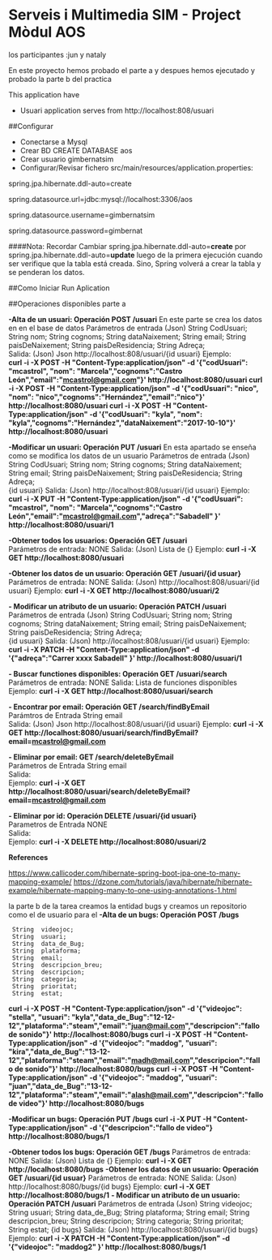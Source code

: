 # Serveis i Multimedia SIM - Project Mòdul AOS 

los participantes :jun y nataly

En este proyecto hemos probado el parte a y despues hemos ejecutado y probado la parte b del practica

This application have
* Usuari application serves from
http://localhost:808/usuari 

##Configurar
- Conectarse a Mysql
- Crear BD 
CREATE DATABASE aos
- Crear usuario gimbernatsim
- Configurar/Revisar fichero src/main/resources/application.properties:

spring.jpa.hibernate.ddl-auto=create

spring.datasource.url=jdbc:mysql://localhost:3306/aos

spring.datasource.username=gimbernatsim

spring.datasource.password=gimbernat

####Nota: Recordar
Cambiar spring.jpa.hibernate.ddl-auto=**create** por  
spring.jpa.hibernate.ddl-auto=**update** luego de la primera ejecución
cuando ser verifique que la tabla está creada. Sino, Spring volverá
a crear la tabla y se penderan los datos.

##Como Iniciar
    Run Aplication
    
##Operaciones disponibles
parte a

**-Alta de un usuari: Operación POST /usuari**
En este parte se crea los datos en en el base de datos
	    Parámetros de entrada (Json)    String  CodUsuari;
                                        String  nom;
                                        String  cognoms;
                                        String  dataNaixement;
                                        String  email;
                                        String  paisDeNaixement;
                                        String  paisDeResidencia;
                                        String  Adreça;  
	    Salida:    (Json)               Json http://localhost:808/usuari/{id usuari} 
        Ejemplo:   
	     **curl -i -X POST -H "Content-Type:application/json" -d '{"codUsuari": "mcastrol", "nom": "Marcela","cognoms":"Castro León","email":"mcastrol@gmail.com"}' http://localhost:8080/usuari
	     curl -i -X POST -H "Content-Type:application/json" -d '{"codUsuari": "nico", "nom": "nico","cognoms":"Hernández","email":"nico"}' http://localhost:8080/usuari
         curl -i -X POST -H "Content-Type:application/json" -d '{"codUsuari": "kyla", "nom": "kyla","cognoms":"Hernández","dataNaixement":"2017-10-10"}' http://localhost:8080/usuari**

**-Modificar un usuari:  Operación PUT /usuari**
En esta apartado se enseña como se modifica los datos de un usuario
	    Parámetros de entrada (Json)    String  CodUsuari;
                                        String  nom;
                                        String  cognoms;
                                        String  dataNaixement;
                                        String  email;
                                        String  paisDeNaixement;
                                        String  paisDeResidencia;
                                        String  Adreça;  
                                        {id usuari}
	    Salida:    (Json)               http://localhost:808/usuari/{id usuari}
        Ejemplo: 
	     **curl -i -X PUT -H "Content-Type:application/json" -d '{"codUsuari": "mcastrol", "nom": "Marcela","cognoms":"Castro León","email":"mcastrol@gmail.com","adreça":"Sabadell" }' http://localhost:8080/usuari/1**

**-Obtener todos los usuarios: Operación GET /usuari**  	
        Parámetros de entrada: NONE	
        Salida:  (Json)                  Lista de  {<usuaris>}
        Ejemplo: 
        **curl -i -X GET http://localhost:8080/usuari**

**-Obtener los datos de un usuario: Operación GET /usuari/{id usuar}**  	
        Parámetros de entrada: NONE	
        Salida:    (Json)               http://localhost:808/usuari/{id usuari}
        Ejemplo: 
        **curl -i -X GET http://localhost:8080/usuari/2**
	
**- Modificar un atributo de un usuario: Operación PATCH /usuari** 
	    Parámetros de entrada (Json)    String  CodUsuari;
                                        String  nom;
                                        String  cognoms;
                                        String  dataNaixement;
                                        String  email;
                                        String  paisDeNaixement;
                                        String  paisDeResidencia;
                                        String  Adreça;  
                                        {id usuari}	
	    Salida:    (Json)               http://localhost:808/usuari/{id usuari}
        Ejemplo: 
        **curl -i -X PATCH -H "Content-Type:application/json" -d '{"adreça":"Carrer xxxx Sabadell" }' http://localhost:8080/usuari/1**

**- Buscar functiones disponibles: Operación GET /usuari/search**
        Parámetros de entrada: NONE	
        Salida:     Lista de funciones disponibles
        Ejemplo: 
        **curl -i -X GET http://localhost:8080/usuari/search**
                
**- Encontrar por email: Operación  GET /search/findByEmail** 	
        Parámtros de Entrada    String email 	
	    Salida:    (Json)               Json http://localhost:808/usuari/{id usuari}
        Ejemplo: **curl -i -X GET  http://localhost:8080/usuari/search/findByEmail?email=mcastrol@gmail.com**
        
**- Eliminar por email:   GET  /search/deleteByEmail**	
        Parámetros de Entrada    String email 	
	    Salida:     
        Ejemplo: **curl -i -X GET  http://localhost:8080/usuari/search/deleteByEmail?email=mcastrol@gmail.com**


**- Eliminar por id: Operación DELETE /usuari/{id usuari}** 	
        Parametros de Entrada    NONE 	
	    Salida:     
        Ejemplo: **curl -i -X DELETE  http://localhost:8080/usuari/2**



**References**

https://www.callicoder.com/hibernate-spring-boot-jpa-one-to-many-mapping-example/
https://dzone.com/tutorials/java/hibernate/hibernate-example/hibernate-mapping-many-to-one-using-annotations-1.html


la parte b de la tarea
creamos la entidad bugs y creamos un repositorio como el de usuario para el 
**-Alta de un bugs: Operación POST /bugs**

     String  videojoc;
     String  usuari;
     String  data_de_Bug;
     String  plataforma;
     String  email;
     String  descripcion_breu;
     String  descripcion;
     String  categoria;
     String  prioritat;
     String  estat;
 **curl -i -X POST -H "Content-Type:application/json" -d '{"videojoc": "stella", "usuari": "kyla","data_de_Bug":"12-12-12","plataforma":"steam","email":"juan@mail.com","descripcion":"fallo de sonido"}' http://localhost:8080/bugs
        curl -i -X POST -H "Content-Type:application/json" -d '{"videojoc": "maddog", "usuari": "kira","data_de_Bug":"13-12-12","plataforma":"steam","email":"madh@mail.com","descripcion":"fallo de sonido"}' http://localhost:8080/bugs
        curl -i -X POST -H "Content-Type:application/json" -d '{"videojoc": "maddog", "usuari": "juan","data_de_Bug":"13-12-12","plataforma":"steam","email":"alash@mail.com","descripcion":"fallo de video"}' http://localhost:8080/bugs**

**-Modificar un bugs:  Operación PUT /bugs**
**curl -i -X PUT -H "Content-Type:application/json" -d '{"descripcion":"fallo de video"} http://localhost:8080/bugs/1**


**-Obtener todos los bugs: Operación GET /bugs**
Parámetros de entrada: NONE
        Salida:  (Json)                  Lista de  {<bugs>}
        Ejemplo:
**curl -i -X GET http://localhost:8080/bugs**
**-Obtener los datos de un usuario: Operación GET /usuari/{id usuar}**
Parámetros de entrada: NONE
 Salida:    (Json)               http://localhost:8080/bugs/{id bugs}
 Ejemplo:
 **curl -i -X GET http://localhost:8080/bugs/1**
 **- Modificar un atributo de un usuario: Operación PATCH /usuari**
 	    Parámetros de entrada (Json)    String  videojoc;
                                            String  usuari;
                                            String  data_de_Bug;
                                            String  plataforma;
                                            String  email;
                                            String  descripcion_breu;
                                            String  descripcion;
                                            String  categoria;
                                            String  prioritat;
                                            String  estat;
                                         {id bugs}
 	    Salida:    (Json)               http://localhost:8080/usuari/{id bugs}
         Ejemplo:
         **curl -i -X PATCH -H "Content-Type:application/json" -d '{"videojoc": "maddog2" }' http://localhost:8080/bugs/1**
